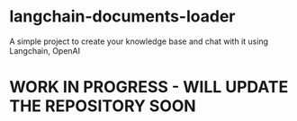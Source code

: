 # langchain-documents-loader
A simple project to create your knowledge base and chat with it using Langchain, OpenAI

# WORK IN PROGRESS - WILL UPDATE THE REPOSITORY SOON
